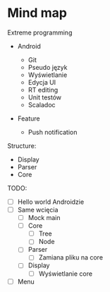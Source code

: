 # Mind map

Extreme programming

- Android
	- Git
	- Pseudo język
	- Wyświetlanie
	- Edycja UI
	- RT editing
	- Unit testów
	- Scaladoc

- Feature
	- Push notification

Structure:
- Display
- Parser
- Core


TODO:

- [ ] Hello world Androidzie
- [ ] Same wcięcia
	- [ ] Mock main
	- [ ] Core
		- [ ] Tree
		- [ ] Node
	- [ ] Parser
		- [ ] Zamiana pliku na core
	- [ ] Display
		- [ ] Wyświetlanie core

- [ ] Menu
